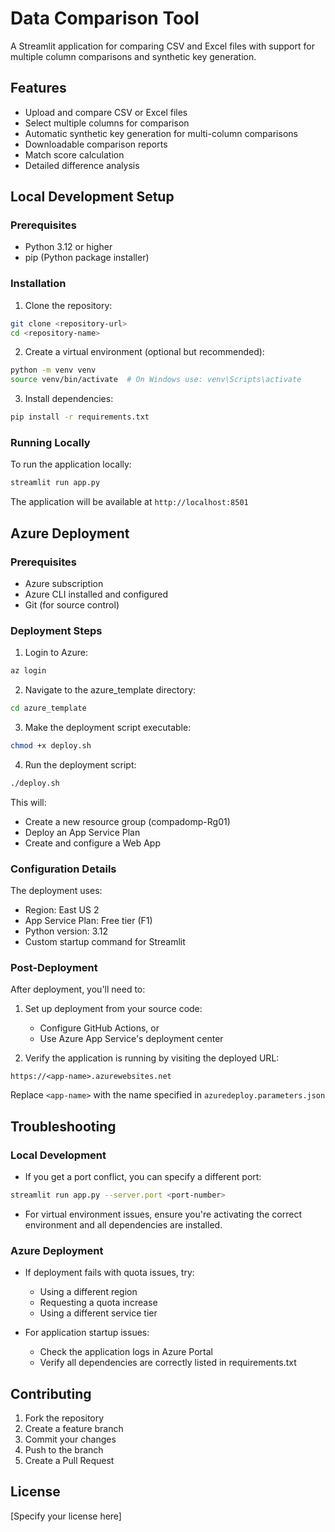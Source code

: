 # Data Comparison Tool

A Streamlit application for comparing CSV and Excel files with support for multiple column comparisons and synthetic key generation.

## Features

- Upload and compare CSV or Excel files
- Select multiple columns for comparison
- Automatic synthetic key generation for multi-column comparisons
- Downloadable comparison reports
- Match score calculation
- Detailed difference analysis

## Local Development Setup

### Prerequisites

- Python 3.12 or higher
- pip (Python package installer)

### Installation

1. Clone the repository:
```bash
git clone <repository-url>
cd <repository-name>
```

2. Create a virtual environment (optional but recommended):
```bash
python -m venv venv
source venv/bin/activate  # On Windows use: venv\Scripts\activate
```

3. Install dependencies:
```bash
pip install -r requirements.txt
```

### Running Locally

To run the application locally:
```bash
streamlit run app.py
```

The application will be available at `http://localhost:8501`

## Azure Deployment

### Prerequisites

- Azure subscription
- Azure CLI installed and configured
- Git (for source control)

### Deployment Steps

1. Login to Azure:
```bash
az login
```

2. Navigate to the azure_template directory:
```bash
cd azure_template
```

3. Make the deployment script executable:
```bash
chmod +x deploy.sh
```

4. Run the deployment script:
```bash
./deploy.sh
```

This will:
- Create a new resource group (compadomp-Rg01)
- Deploy an App Service Plan
- Create and configure a Web App

### Configuration Details

The deployment uses:
- Region: East US 2
- App Service Plan: Free tier (F1)
- Python version: 3.12
- Custom startup command for Streamlit

### Post-Deployment

After deployment, you'll need to:

1. Set up deployment from your source code:
   - Configure GitHub Actions, or
   - Use Azure App Service's deployment center

2. Verify the application is running by visiting the deployed URL:
```
https://<app-name>.azurewebsites.net
```

Replace `<app-name>` with the name specified in `azuredeploy.parameters.json`

## Troubleshooting

### Local Development

- If you get a port conflict, you can specify a different port:
```bash
streamlit run app.py --server.port <port-number>
```

- For virtual environment issues, ensure you're activating the correct environment and all dependencies are installed.

### Azure Deployment

- If deployment fails with quota issues, try:
  - Using a different region
  - Requesting a quota increase
  - Using a different service tier

- For application startup issues:
  - Check the application logs in Azure Portal
  - Verify all dependencies are correctly listed in requirements.txt

## Contributing

1. Fork the repository
2. Create a feature branch
3. Commit your changes
4. Push to the branch
5. Create a Pull Request

## License

[Specify your license here]

